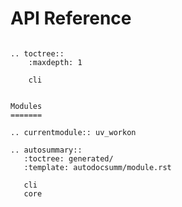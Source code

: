 # API Reference

```{eval-rst}

.. toctree::
    :maxdepth: 1

    cli


Modules
=======

.. currentmodule:: uv_workon

.. autosummary::
   :toctree: generated/
   :template: autodocsumm/module.rst

   cli
   core


```
